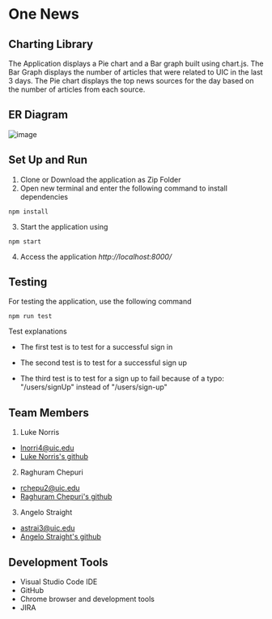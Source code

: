 # One News

## Charting Library
The Application displays a Pie chart and a Bar graph built using chart.js. The Bar Graph displays the number of articles that were related to UIC in the last 3 days. The Pie chart displays the top news sources for the day based on the number of articles from each source.   

## ER Diagram
![image](https://user-images.githubusercontent.com/47488960/142498056-36b54ae0-fdf6-4e21-baf2-3cdbbbcf258a.png)

## Set Up and Run

1. Clone or Download the application as Zip Folder
2. Open new terminal and enter the following command to install dependencies
 ```
npm install
```
3. Start the application using

```
npm start
```
4. Access the application *http://localhost:8000/*


## Testing
For testing the application, use the following command
 
```
npm run test
```
Test explanations

- The first test is to test for a successful sign in

- The second test is to test for a successful sign up

- The third test is to test for a sign up to fail because of a typo: "/users/signUp" instead of "/users/sign-up"

## Team Members
1. Luke Norris
- lnorri4@uic.edu
- [Luke Norris's github](https://github.com/lnorri4)

2. Raghuram Chepuri
- rchepu2@uic.edu
- [Raghuram Chepuri's github](https://github.com/rchepu2)

3. Angelo Straight
- astrai3@uic.edu
- [Angelo Straight's github](https://github.com/AngeloStraight)

## Development Tools
- Visual Studio Code IDE
- GitHub
- Chrome browser and development tools
- JIRA
